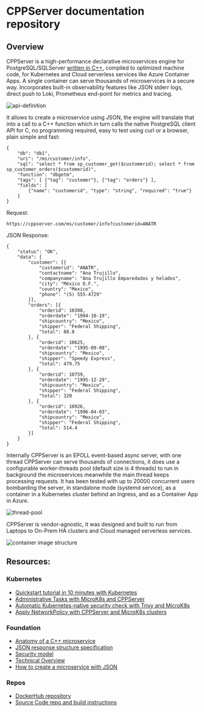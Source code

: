 # CPPServer documentation repository

## Overview

CPPServer is a high-performance declarative microservices engine for PostgreSQL/SQLServer [written in C++](https://github.com/cppservergit/cppserver-pgsql), compiled to optimized machine code, for Kubernetes and Cloud serverless services like Azure Container Apps. A single container can serve thousands of microservices in a secure way. Incorporates built-in observability features like JSON stderr logs, direct push to Loki, Prometheus end-point for metrics and tracing.

![api-definition](https://github.com/cppservergit/cppserver-docs/assets/126841556/23fe1d10-549a-47b8-8ca3-53dc8a4376e3)

It allows to create a microservice using JSON, the engine will translate that into a call to a C++ function which in turn calls the native PostgreSQL client API for C, no programming required, easy to test using curl or a browser, plain simple and fast:

```
{
	"db": "db1",
	"uri": "/ms/customer/info",
	"sql": "select * from sp_customer_get($customerid); select * from sp_customer_orders($customerid)",
	"function": "dbgetm",
	"tags": [ {"tag": "customer"}, {"tag": "orders"} ],
	"fields": [
		{"name": "customerid", "type": "string", "required": "true"}
	]
}
```

Request:
```
https://cppserver.com/ms/customer/info?customerid=ANATR
```

JSON Response:
```
{
	"status": "OK",
	"data": {
		"customer": [{
			"customerid": "ANATR",
			"contactname": "Ana Trujillo",
			"companyname": "Ana Trujillo Emparedados y helados",
			"city": "México D.F.",
			"country": "Mexico",
			"phone": "(5) 555-4729"
		}],
		"orders": [{
			"orderid": 10308,
			"orderdate": "1994-10-19",
			"shipcountry": "Mexico",
			"shipper": "Federal Shipping",
			"total": 88.8
		}, {
			"orderid": 10625,
			"orderdate": "1995-09-08",
			"shipcountry": "Mexico",
			"shipper": "Speedy Express",
			"total": 479.75
		}, {
			"orderid": 10759,
			"orderdate": "1995-12-29",
			"shipcountry": "Mexico",
			"shipper": "Federal Shipping",
			"total": 320
		}, {
			"orderid": 10926,
			"orderdate": "1996-04-03",
			"shipcountry": "Mexico",
			"shipper": "Federal Shipping",
			"total": 514.4
		}]
	}
}
```

Internally CPPServer is an EPOLL event-based async server, with one thread CPPServer can serve thousands of connections, it does use a configurable worker-threads pool (default size is 4 threads) to run in background the microservices meanwhile the main thread keeps processing requests. It has been tested with up to 20000 concurrent users bombarding the server, in standalone mode (systemd service), as a container in a Kubernetes cluster behind an Ingress, and as a Container App in Azure.

![thread-pool](https://github.com/cppservergit/cppserver-docs/assets/126841556/bd39274c-603e-4d61-9b57-83154980ea45)

CPPServer is vendor-agnostic, it was designed and built to run from Laptops to On-Prem HA clusters and Cloud managed serverless services.

![container image structure](https://github.com/cppservergit/cppserver-docs/assets/126841556/093b88cd-74fe-444f-9f25-081401af3035)

## Resources:

### Kubernetes
* [Quickstart tutorial in 10 minutes with Kubernetes](https://github.com/cppservergit/cppserver-docs/blob/main/quickstart.md)
* [Administrative Tasks with MicroK8s and CPPServer](https://github.com/cppservergit/cppserver-docs/blob/main/admin-tasks.md)
* [Automatic Kubernetes-native security check with Trivy and MicroK8s](https://github.com/cppservergit/cppserver-docs/blob/main/security-check.md)
* [Apply NetworkPolicy with CPPServer and MicroK8s clusters](https://github.com/cppservergit/cppserver-docs/blob/main/networkpolicy.md)

### Foundation
* [Anatomy of a C++ microservice](https://github.com/cppservergit/cppserver-docs/blob/main/microservice-anatomy.pdf)
* [JSON response structure specification](https://github.com/cppservergit/cppserver-docs/blob/main/json_response_spec.pdf)
* [Security model](https://github.com/cppservergit/cppserver-docs/blob/main/security-model.md)
* [Technical Overview](https://github.com/cppservergit/cppserver-docs/blob/main/tech-overview.md)
* [How to create a microservice with JSON](https://github.com/cppservergit/cppserver-docs/blob/main/json-api-config.md)

### Repos
* [DockerHub repository](https://hub.docker.com/r/cppserver/pgsql)
* [Source Code repo and build instructions](https://github.com/cppservergit/cppserver-pgsql)
